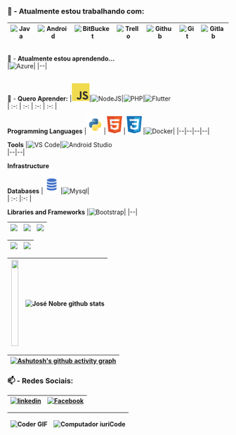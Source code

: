 
### 🔭 - Atualmente estou trabalhando com:<br>
<img title="Java" alt="Java" width="40px" src="https://cdn.jsdelivr.net/gh/devicons/devicon/icons/java/java-original-wordmark.svg">|<img alt="Android" title="Android" width="40px" src="https://cdn.jsdelivr.net/gh/devicons/devicon/icons/android/android-original-wordmark.svg">|<img alt="BitBucket" title="BitBucket" width="40px" src="https://cdn.jsdelivr.net/gh/devicons/devicon/icons/bitbucket/bitbucket-original-wordmark.svg">|<img title="Trello" alt="Trello" width="40px" src="https://cdn.jsdelivr.net/gh/devicons/devicon/icons/trello/trello-plain-wordmark.svg">|<img title="Github" alt="Github" width="40px"  src="https://cdn.jsdelivr.net/gh/devicons/devicon/icons/github/github-original-wordmark.svg">|<img alt="Git" title="git" width="40px" src="https://cdn.jsdelivr.net/gh/devicons/devicon/icons/git/git-plain-wordmark.svg" />|<img title="Gitlab" alt="Gitlab" width="40px" src="https://cdn.jsdelivr.net/gh/devicons/devicon/icons/gitlab/gitlab-original-wordmark.svg" />|
|--|--|--|--|--|--|--|

<br>🌱 - **Atualmente estou aprendendo...** <br>
|<img alt="Azure" title="Ms-Azure" width="40px" src="https://cdn.jsdelivr.net/gh/devicons/devicon/icons/azure/azure-original-wordmark.svg" />|
|--|


<br>🚀 - **Quero Aprender:**
|<img alt="JS" title="JavaScript" width="40px" src="https://raw.githubusercontent.com/github/explore/master/topics/javascript/javascript.png">|<img alt="NodeJS" title="NodeJs" width="40px" src="https://cdn.jsdelivr.net/gh/devicons/devicon/icons/nodejs/nodejs-original-wordmark.svg" />|<img alt="PHP" title="PHP" width="40px" src="https://cdn.jsdelivr.net/gh/devicons/devicon/icons/php/php-original.svg" />|<img alt="Flutter" title="Flutter" width="40px" src="https://cdn.jsdelivr.net/gh/devicons/devicon/icons/flutter/flutter-original.svg" />          
| :-: | :-: | :-: | :-: |

**Programming Languages**
|<img title="Python" alt="Python" width="40px" src="https://raw.githubusercontent.com/github/explore/master/topics/python/python.png">|<img alt="HTML" title="Html5" width="40px" src="https://raw.githubusercontent.com/devicons/devicon/master/icons/html5/html5-original.svg">|<img alt="CSS" title="CSS" width="40px" src="https://raw.githubusercontent.com/devicons/devicon/master/icons/css3/css3-original.svg">|<img alt="Docker" title="Docker" width="40px" src="https://cdn.jsdelivr.net/gh/devicons/devicon/icons/docker/docker-plain-wordmark.svg">|
|--|--|--|--|

**Tools**
|<img title="VS Code" alt="VS Code" width="40px" src="https://img.icons8.com/fluent/48/000000/visual-studio-code-2019.png">|<img title="Android Studio" alt="Android Studio" width="40px" src="https://cdn.jsdelivr.net/gh/devicons/devicon/icons/androidstudio/androidstudio-original.svg" />                 
|--|--|

**Infrastructure**

**Databases**
|<img title="SQL" alt="SQL" width="40px" src="https://raw.githubusercontent.com/github/explore/master/topics/sql/sql.png">|<img title="Mysql" alt="Mysql" width="40px" src="https://cdn.jsdelivr.net/gh/devicons/devicon/icons/mysql/mysql-original-wordmark.svg" />|          
| :-: |:-: |

**Libraries and Frameworks**
|<img alt="Bootstrap" title="Bootstrap" width="40px" src="https://cdn.jsdelivr.net/gh/devicons/devicon/icons/bootstrap/bootstrap-original-wordmark.svg">|
|--|

| ![](http://github-profile-summary-cards.vercel.app/api/cards/stats?username=josenobrec&theme=nord_dark) | ![](http://github-profile-summary-cards.vercel.app/api/cards/repos-per-language?username=josenobrec&hide=Html&theme=nord_dark) | ![](http://github-profile-summary-cards.vercel.app/api/cards/most-commit-language?username=josenobrec&theme=nord_dark) |
| :-: | :-: | :-: |

| ![](http://github-profile-summary-cards.vercel.app/api/cards/profile-details?username=josenobrec&theme=nord_dark) | ![](https://github-readme-streak-stats.herokuapp.com/?user=josenobrec&hide_border=true&date_format=M%20j%5B%2C%20Y%5D&background=2D3742&stroke=2D3742&ring=6bbbca&fire=6bbbca&currStreakNum=fff&sideNums=6bbbca&currStreakLabel=6bbbca&sideLabels=fff&dates=fff) |
| :-: | :-: |

|<img width="91%" height="195px" src="https://github-readme-stats.vercel.app/api/top-langs/?username=josenobrec&layout=compact&hide_border=true&title_color=4682B4&text_color=4682B4&bg_color=0d1117" />|<img width="91%" height="195px" src="https://github-readme-stats.vercel.app/api?username=josenobrec&show_icons=true&count_private=true&hide_border=true&title_color=4682B4&icon_color=4682B4&text_color=c9d1d9&bg_color=0d1117" alt="José Nobre github stats" />|
| :-: | :-: |

|[![Ashutosh's github activity graph](https://github-readme-activity-graph.cyclic.app/graph?username=josenobrec&bg_color=0b0c23&color=4682B4&line=362bda&point=5e5a5a&area=true&hide_border=true)](https://github.com/ashutosh00710/github-readme-activity-graph)|
| :-: |

### 📫 - Redes Sociais:<br>

|<a href="https://www.linkedin.com/in/josé-nobrec" target="_blank"><img title="linkedin" alt="linkedin" width="40px" src="https://cdn.jsdelivr.net/gh/devicons/devicon/icons/linkedin/linkedin-original.svg"/>|<a href="https://www.facebook.com/josenobrec" target="_blank"><img title="Facebook" alt="Facebook" width="40px" src="https://cdn.jsdelivr.net/gh/devicons/devicon/icons/facebook/facebook-original.svg" />|          
| :-: | :-: |
          
<img src="https://media.giphy.com/media/SWoSkN6DxTszqIKEqv/giphy.gif" alt="Coder GIF" width="223">|<p align="center"><img src="https://raw.githubusercontent.com/MicaelliMedeiros/micaellimedeiros/master/image/computer-illustration.png" alt="Computador iuriCode"></p>
|--|--|


<!--

### Hi there 👋
**josenobrec/josenobrec** is a ✨ _special_ ✨ repository because its `README.md` (this file) appears on your GitHub profile.

Here are some ideas to get you started:

- 🔭 I’m currently working on ...
- 🌱 I’m currently learning ...
- 👯 I’m looking to collaborate on ...
- 🤔 I’m looking for help with ...
- 💬 Ask me about ...
- 📫 How to reach me: ...
- 😄 Pronouns: ...
- ⚡ Fun fact: ...
-->
